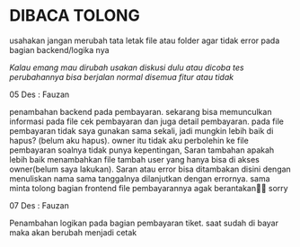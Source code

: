 # DIBACA TOLONG

usahakan jangan merubah tata letak file atau folder agar tidak error pada bagian backend/logika nya

*Kalau emang mau dirubah usakan diskusi dulu atau dicoba tes perubahannya bisa berjalan normal disemua fitur atau tidak*


05 Des : Fauzan

penambahan backend pada pembayaran. sekarang bisa memunculkan informasi pada file cek pembayaran dan juga detail pembayaran. pada file pembayaran tidak saya gunakan sama sekali, jadi mungkin lebih baik di hapus? (belum aku hapus). owner itu tidak aku perbolehin ke file pembayaran soalnya tidak punya kepentingan, Saran tambahan apakah lebih baik menambahkan file tambah user yang hanya bisa di akses owner(belum saya lakukan). Saran atau error bisa ditambakan disini dengan menuliskan nama sama tanggalnya dilanjutkan dengan errornya. sama minta tolong bagian frontend file pembayarannya agak berantakan🤣🤣 sorry

07 Des : Fauzan 

Penambahan logikan pada bagian pembayaran tiket. saat sudah di bayar maka akan berubah menjadi cetak